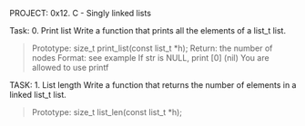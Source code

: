 PROJECT: 0x12. C - Singly linked lists

Task: 0. Print list
Write a function that prints all the elements of a list_t list.

> Prototype: size_t print_list(const list_t *h);
> Return: the number of nodes
> Format: see example
> If str is NULL, print [0] (nil)
> You are allowed to use printf

TASK: 1. List length
Write a function that returns the number of elements in a linked list_t list.

> Prototype: size_t list_len(const list_t *h);

